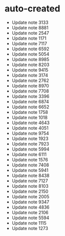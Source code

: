 # auto-created
- Update note 3133
- Update note 8881
- Update note 2547
- Update note 1171
- Update note 7117
- Update note 6592
- Update note 5054
- Update note 8985
- Update note 8203
- Update note 9415
- Update note 3174
- Update note 2762
- Update note 8970
- Update note 7708
- Update note 3396
- Update note 6874
- Update note 6652
- Update note 1758
- Update note 1018
- Update note 4643
- Update note 4051
- Update note 9754
- Update note 1923
- Update note 7923
- Update note 5994
- Update note 6111
- Update note 1576
- Update note 7408
- Update note 5941
- Update note 8438
- Update note 7127
- Update note 8103
- Update note 2150
- Update note 2005
- Update note 9347
- Update note 4836
- Update note 2106
- Update note 5594
- Update note 1115
- Update note 1273

